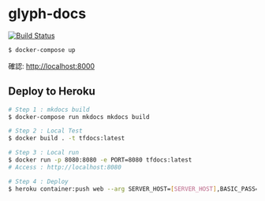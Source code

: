 # glyph-docs

[![Build Status](https://travis-ci.org/Himenon/glyph-docs.svg?branch=master)](https://travis-ci.org/Himenon/glyph-docs)

```bash
$ docker-compose up
```

確認: <http://localhost:8000>

## Deploy to Heroku


```bash
# Step 1 : mkdocs build
$ docker-compose run mkdocs mkdocs build

# Step 2 : Local Test
$ docker build . -t tfdocs:latest

# Step 3 : Local run
$ docker run -p 8080:8080 -e PORT=8080 tfdocs:latest
# Access : http://localhost:8080

# Step 4 : Deploy
$ heroku container:push web --arg SERVER_HOST=[SERVER_HOST],BASIC_PASS='[BASIC_PASS]'
```